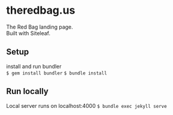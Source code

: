 # theredbag.us
The Red Bag landing page.\
Built with Siteleaf.

## Setup
install and run bundler\
```$ gem install bundler```
```$ bundle install```

## Run locally
Local server runs on localhost:4000
```$ bundle exec jekyll serve```
